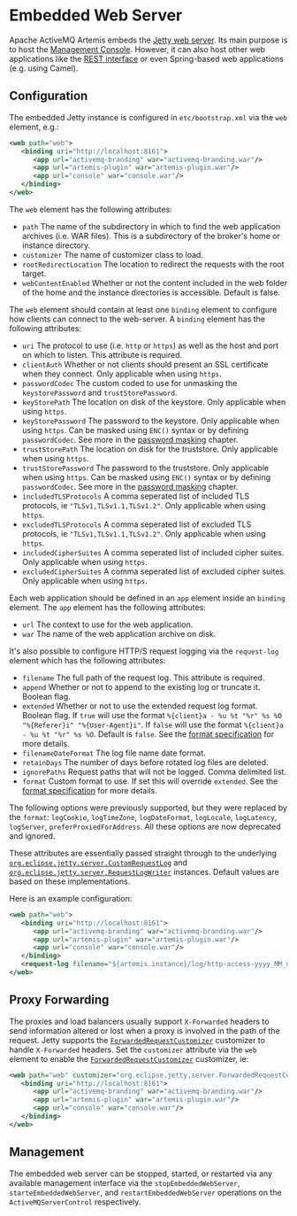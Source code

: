 # Embedded Web Server

Apache ActiveMQ Artemis embeds the [Jetty web
server](https://www.eclipse.org/jetty/). Its main purpose is to host the [Management
Console](management-console.md). However, it can also host other web
applications like the [REST interface](rest.md) or even Spring-based web
applications (e.g. using Camel).

## Configuration

The embedded Jetty instance is configured in `etc/bootstrap.xml` via the `web`
element, e.g.:

```xml
<web path="web">
   <binding uri="http://localhost:8161">
      <app url="activemq-branding" war="activemq-branding.war"/>
      <app url="artemis-plugin" war="artemis-plugin.war"/>
      <app url="console" war="console.war"/>
   </binding>
</web>
```

The `web` element has the following attributes:

- `path` The name of the subdirectory in which to find the web application
  archives (i.e. WAR files). This is a subdirectory of the broker's home or
  instance directory.
- `customizer` The name of customizer class to load.
- `rootRedirectLocation` The location to redirect the requests with the root
  target.
- `webContentEnabled` Whether or not the content included in the web folder of
  the home and the instance directories is accessible. Default is false.

The `web` element should contain at least one `binding` element to configure how 
clients can connect to the web-server. A `binding` element has the following
attributes:

- `uri` The protocol to use (i.e. `http` or `https`) as well as the host and
  port on which to listen. This attribute is required.
- `clientAuth` Whether or not clients should present an SSL certificate when
  they connect. Only applicable when using `https`.
- `passwordCodec` The custom coded to use for unmasking the `keystorePassword`
  and `trustStorePassword`.
- `keyStorePath` The location on disk of the keystore. Only applicable when
  using `https`.
- `keyStorePassword` The password to the keystore. Only applicable when using
  `https`. Can be masked using `ENC()` syntax or by defining `passwordCodec`.
  See more in the [password masking](masking-passwords.md) chapter.
- `trustStorePath` The location on disk for the truststore. Only applicable when
  using `https`.
- `trustStorePassword` The password to the truststore. Only applicable when
  using `https`. Can be masked using `ENC()` syntax or by defining
  `passwordCodec`. See more in the [password masking](masking-passwords.md)
  chapter.
- `includedTLSProtocols` A comma seperated list of included TLS protocols,
  ie `"TLSv1,TLSv1.1,TLSv1.2"`. Only applicable when using `https`.
- `excludedTLSProtocols` A comma seperated list of excluded TLS protocols,
  ie `"TLSv1,TLSv1.1,TLSv1.2"`. Only applicable when using `https`.
- `includedCipherSuites` A comma seperated list of included cipher suites.
  Only applicable when using `https`.
- `excludedCipherSuites` A comma seperated list of excluded cipher suites.
  Only applicable when using `https`.

Each web application should be defined in an `app` element inside an `binding` element.
The `app` element has the following attributes:

- `url` The context to use for the web application.
- `war` The name of the web application archive on disk.

It's also possible to configure HTTP/S request logging via the `request-log`
element which has the following attributes:

- `filename` The full path of the request log. This attribute is required.
- `append` Whether or not to append to the existing log or truncate it. Boolean
  flag.
- `extended` Whether or not to use the extended request log format. Boolean
  flag. If `true` will use the format `%{client}a - %u %t "%r" %s %O 
  "%{Referer}i" "%{User-Agent}i"`. If `false` will use the format `%{client}a -
  %u %t "%r" %s %O`. Default is `false`. See the [format 
  specification](https://www.eclipse.org/jetty/javadoc/jetty-9/org/eclipse/jetty/server/CustomRequestLog.html)
  for more details.
- `filenameDateFormat` The log file name date format.
- `retainDays` The number of days before rotated log files are deleted.
- `ignorePaths` Request paths that will not be logged. Comma delimited list.
- `format` Custom format to use. If set this will override `extended`. See the
  [format specification](https://www.eclipse.org/jetty/javadoc/jetty-9/org/eclipse/jetty/server/CustomRequestLog.html)
  for more details.

The following options were previously supported, but they were replaced by the
`format`: `logCookie`, `logTimeZone`, `logDateFormat`, `logLocale`,
`logLatency`, `logServer`, `preferProxiedForAddress`. All these options are now
deprecated and ignored.

These attributes are essentially passed straight through to the underlying
[`org.eclipse.jetty.server.CustomRequestLog`](https://www.eclipse.org/jetty/javadoc/jetty-9/org/eclipse/jetty/server/CustomRequestLog.html)
and [`org.eclipse.jetty.server.RequestLogWriter`](https://www.eclipse.org/jetty/javadoc/jetty-9/org/eclipse/jetty/server/RequestLogWriter.html)
instances. Default values are based on these implementations.

Here is an example configuration:

```xml
<web path="web">
   <binding uri="http://localhost:8161">
      <app url="activemq-branding" war="activemq-branding.war"/>
      <app url="artemis-plugin" war="artemis-plugin.war"/>
      <app url="console" war="console.war"/>
   </binding>
   <request-log filename="${artemis.instance}/log/http-access-yyyy_MM_dd.log" append="true" extended="true"/>
</web>
```

## Proxy Forwarding

The proxies and load balancers usually support `X-Forwarded` headers
to send information altered or lost when a proxy is involved
in the path of the request. Jetty supports the [`ForwardedRequestCustomizer`](https://www.eclipse.org/jetty/javadoc/current/org/eclipse/jetty/server/ForwardedRequestCustomizer.html)
customizer to handle `X-Forwarded` headers.
Set the `customizer` attribute via the `web` element to enable the [`ForwardedRequestCustomizer`](https://www.eclipse.org/jetty/javadoc/current/org/eclipse/jetty/server/ForwardedRequestCustomizer.html) customizer, ie:

```xml
<web path="web" customizer="org.eclipse.jetty.server.ForwardedRequestCustomizer">
   <binding uri="http://localhost:8161">
      <app url="activemq-branding" war="activemq-branding.war"/>
      <app url="artemis-plugin" war="artemis-plugin.war"/>
      <app url="console" war="console.war"/>
   </binding>
</web>
```

## Management

The embedded web server can be stopped, started, or restarted via any available
management interface via the `stopEmbeddedWebServer`, `starteEmbeddedWebServer`,
and `restartEmbeddedWebServer` operations on the `ActiveMQServerControl` 
respectively.